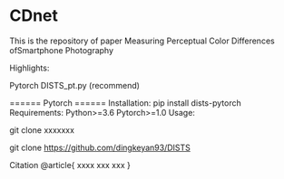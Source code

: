 # CDnet

This is the repository of paper Measuring Perceptual Color Differences ofSmartphone Photography

Highlights:


Pytorch DISTS_pt.py (recommend)

====== Pytorch ======
Installation:
pip install dists-pytorch
Requirements:
Python>=3.6
Pytorch>=1.0
Usage:

git clone xxxxxxx

git clone https://github.com/dingkeyan93/DISTS




Citation
@article{
xxxx
xxx
xxx
}
